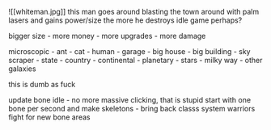
![[whiteman.jpg]]
this man goes around blasting the town around with palm lasers and gains power/size the more he destroys idle game perhaps?

bigger size - more money - more upgrades - more damage

microscopic - ant - cat - human - garage - big house - big building - sky scraper - state - country - continental - planetary - stars - milky way - other galaxies

this is dumb as fuck





update bone idle - no more massive clicking, that is stupid
start with one bone per second and make skeletons - bring back classs system
warriors fight for new bone areas 